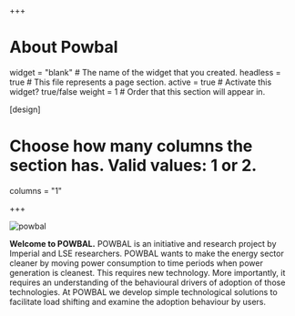 +++
# About Powbal

widget   = "blank"  # The name of the widget that you created.
headless = true     # This file represents a page section.
active   = true     # Activate this widget? true/false
weight   = 1        # Order that this section will appear in.


[design]
  # Choose how many columns the section has. Valid values: 1 or 2.
  columns = "1"

+++



![powbal](img/avatar.png)


**Welcome to POWBAL.** POWBAL is an initiative and research project by Imperial and LSE researchers. POWBAL wants to make the energy sector cleaner by moving power consumption to time periods when power generation is cleanest.
This requires new technology. More importantly, it requires an understanding of the behavioural drivers of adoption of those technologies. At POWBAL we develop simple technological solutions to facilitate load shifting and examine the adoption behaviour by users.

<a class="twitter-timeline" href="https://twitter.com/EnergyPowbal" data-tweet-limit="NUMBER OF TWEETS" data-width="399" ></a>
<script async src="http://platform.twitter.com/widgets.js" charset="utf-8"></script>